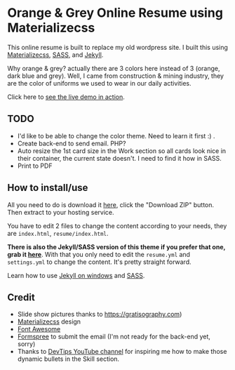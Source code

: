 # Orange & Grey Online Resume using Materializecss

This online resume is built to replace my old wordpress site. I built this using [Materializecss](http://materializecss.com), [SASS](http://sass-lang.com), and [Jekyll](http://jekyllrb.com). 

Why orange & grey? actually there are 3 colors here instead of 3 (orange, dark blue and grey). Well, I came from construction & mining industry, they are the color of uniforms we used to wear in our daily activities.

Click here to [see the live demo in action](https://thegreyside.github.io).

## TODO
* I'd like to be able to change the color theme. Need to learn it first :) .
* Create back-end to send email. PHP?
* Auto resize the 1st card size in the Work section so all cards look nice in their container, the current state doesn't. I need to find it how in SASS.
* Print to PDF

## How to install/use

All you need to do is download it [here](https://github.com/thegreyside/thegreyside.github.io), click the "Download ZIP" button. Then extract to your hosting service.

You have to edit 2 files to change the content according to your needs, they are `index.html`, `resume/index.html`. 

**There is also the Jekyll/SASS version of this theme if you prefer that one, grab it [here](https://github.com/thegreyside/materializecss_online_resume_jekyll)**. With that you only need to edit the `resume.yml` and `settings.yml` to change the content. It's pretty straight forward.

Learn how to use [Jekyll on windows](http://jekyll-windows.juthilo.com/) and [SASS](http://sass-lang.com/guide).

## Credit

* Slide show pictures thanks to https://gratisography.com)
* [Materializecss](http://materializecss.com) design
* [Font Awesome](https://github.com/FortAwesome/Font-Awesome)
* [Formspree](http://formspree.io) to submit the email (I'm not ready for the back-end yet, sorry)
* Thanks to [DevTips YouTube channel](http://youtube.com/devtipsfordesigners) for inspiring me how to make those dynamic bullets in the Skill section.
